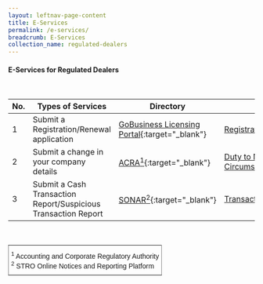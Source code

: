 ```yaml
---
layout: leftnav-page-content
title: E-Services
permalink: /e-services/
breadcrumb: E-Services
collection_name: regulated-dealers
---
```


#### E-Services for Regulated Dealers
<br>

| No. | Types of Services |        Directory        | Related Pages |
| --- | --- | --- | --- |
| 1 | Submit a Registration/Renewal application | <a href="https://www.gobusiness.gov.sg/licences">GoBusiness Licensing Portal</a>{:target="_blank"} | [Registration](/registration/){:target="_blank"}/[Renewal](/renewal/){:target="_blank"} |
| 2 |Submit a change in your company details | <a href="https://www.bizfile.gov.sg">ACRA<sup>1</sup></a>{:target="_blank"} | [Duty to Notify Registrar of Change in Particulars and Circumstances](/other-regulatory-requirements/){:target="_blank"} |
| 3 | Submit a Cash Transaction Report/Suspicious Transaction Report | <a href="https://www.police.gov.sg/sonar">SONAR<sup>2</sup></a>{:target="_blank"} | [Transaction-based requirements](/transaction-based-requirements/){:target="_blank"} |

<br>
<style type="text/css">
.tg  {border-collapse:collapse;border-spacing:0;}
.tg td{font-family:Arial, sans-serif;font-size:14px;padding:10px 5px;border-style:solid;border-width:1px;overflow:hidden;word-break:normal;border-color:black;}
.tg th{font-family:Arial, sans-serif;font-size:14px;font-weight:normal;padding:10px 5px;border-style:solid;border-width:1px;overflow:hidden;word-break:normal;border-color:black;}
.tg .tg-xldj{border-color:inherit;text-align:left}
</style>
<table class="tg">
  <tr>
    <th class="tg-xldj"><span style="font-style:inherit"><sup>1</sup> Accounting and Corporate Regulatory Authority</span><br>
<span style="font-style:inherit"><sup>2</sup> STRO Online Notices and Reporting Platform</span></th>
  </tr>
</table>
